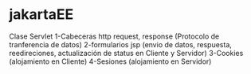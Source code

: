 # jakartaEE
Clase Servlet
1-Cabeceras http request, response (Protocolo de tranferencia de datos)
2-formularios jsp (envio de datos, respuesta, reedireciones, actualización de status en Cliente y Servidor)
3-Cookies (alojamiento en Cliente)
4-Sesiones (alojamiento en Servidor)

